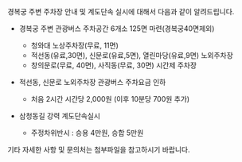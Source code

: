 경복궁 주변 주차장 안내 및 계도단속 실시에 대해서 다음과 같이 알려드립니다.

- 경복궁 주변 관광버스 주차공간 6개소 125면 마련(경복궁40면제외)
  - 청와대 노상주차장(무료, 11면)
  - 적선동(유료,30면), 신문로(유료,5면), 열린마당(유료,9면) 노외주차장
  - 창의문로(무료, 40면), 사직동(무료, 30면) 시간제 주차장

- 적선동, 신문로 노외주차장 관광버스 주차요금 인하
  - 처음 2시간 시간당 2,000원 (이후 10분당 700원 추가)

- 삼청동길 강력 계도단속실시
  - 주정차위반시 : 승용 4만원, 승합 5만원

기타 자세한 사항 및 문의처는 첨부파일을 참고하시기 바랍니다.